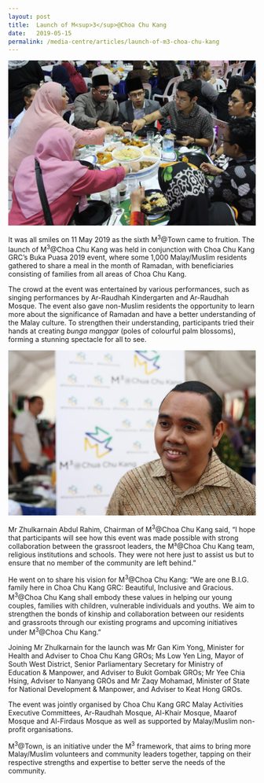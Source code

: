 ```yaml
---
layout: post
title:  Launch of M<sup>3</sup>@Choa Chu Kang  
date:   2019-05-15
permalink: /media-centre/articles/launch-of-m3-choa-chu-kang
---
```


![Launch of M3@Choa Chu Kang](/images/articles/cck-launch-1a.jpeg)

It was all smiles on 11 May 2019 as the sixth M<sup>3</sup>@Town came to fruition. The launch of M<sup>3</sup>@Choa Chu Kang was held in conjunction with Choa Chu Kang GRC’s Buka Puasa 2019 event, where some 1,000 Malay/Muslim residents gathered to share a meal in the month of Ramadan, with beneficiaries consisting of families from all areas of Choa Chu Kang. 

The crowd at the event was entertained by various performances, such as singing performances by Ar-Raudhah Kindergarten and Ar-Raudhah Mosque. The event also gave non-Muslim residents the opportunity to learn more about the significance of Ramadan and have a better understanding of the Malay culture. To strengthen their understanding, participants tried their hands at creating *bunga manggar* (poles of colourful palm blossoms), forming a stunning spectacle for all to see.


![Launch of M3@Choa Chu Kang](/images/articles/cck-launch-2.jpg)

Mr Zhulkarnain Abdul Rahim, Chairman of M<sup>3</sup>@Choa Chu Kang said, “I hope that participants will see how this event was made possible with strong collaboration between the grassroot leaders, the M³@Choa Chu Kang team, religious institutions and schools. They were not here just to assist us but to ensure that no member of the community are left behind.”

He went on to share his vision for M<sup>3</sup>@Choa Chu Kang: “We are one B.I.G. family here in Choa Chu Kang GRC: Beautiful, Inclusive and Gracious. M<sup>3</sup>@Choa Chu Kang shall embody these values in helping our young couples, families with children, vulnerable individuals and youths. We aim to strengthen the bonds of kinship and collaboration between our residents and grassroots through our existing programs and upcoming initiatives under M<sup>3</sup>@Choa Chu Kang.” 

Joining Mr Zhulkarnain for the launch was Mr Gan Kim Yong, Minister for Health and Adviser to Choa Chu Kang GROs; Ms Low Yen Ling, Mayor of South West District, Senior Parliamentary Secretary for Ministry of Education & Manpower, and Adviser to Bukit Gombak GROs; Mr Yee Chia Hsing, Adviser to Nanyang GROs and Mr Zaqy Mohamad, Minister of State for National Development & Manpower, and Adviser to Keat Hong GROs.

The event was jointly organised by Choa Chu Kang GRC Malay Activities Executive Committees, Ar-Raudhah Mosque, Al-Khair Mosque, Maarof Mosque and Al-Firdaus Mosque as well as supported by Malay/Muslim non-profit organisations.

M<sup>3</sup>@Town, is an initiative under the M<sup>3</sup> framework, that aims to bring more Malay/Muslim volunteers and community leaders together, tapping on their respective strengths and expertise to better serve the needs of the community.

 
